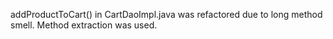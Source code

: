 addProductToCart() in CartDaoImpl.java was refactored due to long method smell.
Method extraction was used.
